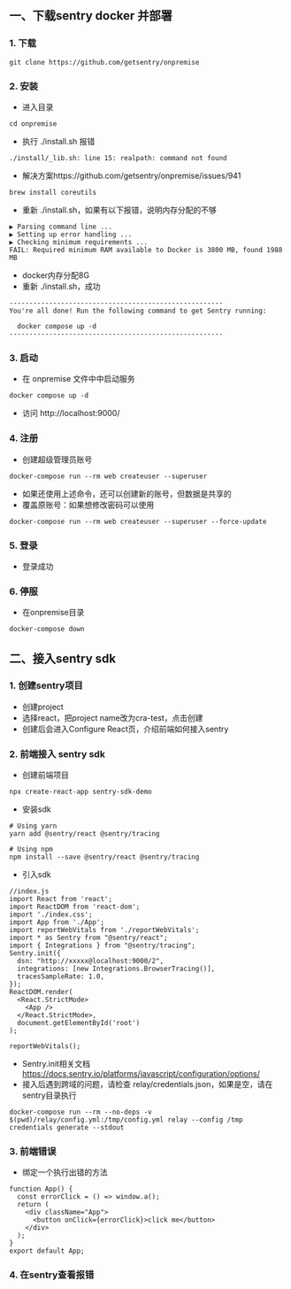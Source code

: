 ## 一、下载sentry docker 并部署
### 1. 下载
```
git clone https://github.com/getsentry/onpremise
```

### 2. 安装
* 进入目录
```
cd onpremise
```

* 执行 ./install.sh 报错
```
./install/_lib.sh: line 15: realpath: command not found
```

* 解决方案https://github.com/getsentry/onpremise/issues/941
```
brew install coreutils
```
* 重新 ./install.sh，如果有以下报错，说明内存分配的不够
```
▶ Parsing command line ...
▶ Setting up error handling ...
▶ Checking minimum requirements ...
FAIL: Required minimum RAM available to Docker is 3800 MB, found 1988 MB
```
* docker内存分配8G
* 重新 ./install.sh，成功
```
------------------------------------------------------
You're all done! Run the following command to get Sentry running:

  docker compose up -d
------------------------------------------------------
```

### 3. 启动
* 在 onpremise 文件中中启动服务
```
docker compose up -d
```
* 访问 http://localhost:9000/

### 4. 注册
* 创建超级管理员账号
```
docker-compose run --rm web createuser --superuser
```
* 如果还使用上述命令，还可以创建新的账号，但数据是共享的
* 覆盖原账号：如果想修改密码可以使用
```
docker-compose run --rm web createuser --superuser --force-update
```

### 5. 登录
* 登录成功

### 6. 停服
* 在onpremise目录
```
docker-compose down
```

## 二、接入sentry sdk
### 1. 创建sentry项目
* 创建project
* 选择react，把project name改为cra-test，点击创建
* 创建后会进入Configure React页，介绍前端如何接入sentry
### 2. 前端接入 sentry sdk
* 创建前端项目
```
npx create-react-app sentry-sdk-demo
```
* 安装sdk
```
# Using yarn
yarn add @sentry/react @sentry/tracing

# Using npm
npm install --save @sentry/react @sentry/tracing
```
* 引入sdk
```
//index.js
import React from 'react';
import ReactDOM from 'react-dom';
import './index.css';
import App from './App';
import reportWebVitals from './reportWebVitals';
import * as Sentry from "@sentry/react";
import { Integrations } from "@sentry/tracing";
Sentry.init({
  dsn: "http://xxxxx@localhost:9000/2",
  integrations: [new Integrations.BrowserTracing()],
  tracesSampleRate: 1.0,
});
ReactDOM.render(
  <React.StrictMode>
    <App />
  </React.StrictMode>,
  document.getElementById('root')
);

reportWebVitals();
```
* Sentry.init相关文档 https://docs.sentry.io/platforms/javascript/configuration/options/
* 接入后遇到跨域的问题，请检查 relay/credentials.json，如果是空，请在sentry目录执行
```
docker-compose run --rm --no-deps -v $(pwd)/relay/config.yml:/tmp/config.yml relay --config /tmp credentials generate --stdout
```

### 3. 前端错误
* 绑定一个执行出错的方法
```
function App() {
  const errorClick = () => window.a();
  return (
    <div className="App">
      <button onClick={errorClick}>click me</button>
    </div>
  );
}
export default App;
```
### 4. 在sentry查看报错